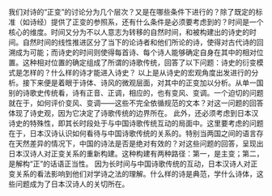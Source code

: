 我们对诗的“正变”的讨论分为几个层次？又是在哪些条件下进行的？除了既定的标准（如诗经）提供了正变的参照系，还有什么条件是必须要考虑到的？时间是一个核心的维度。时间又分为不以人意志为转移的自然时间，和被构建出的诗史的时间。自然时间的线性推进区分了当下的论诗者和他们所论的诗，使得对古代诗的回溯成为可能；而诗史的时间则使得每首诗、每个诗人能够确定自身在其中的相对位置。这种相对位置的确定组成了所谓的诗歌传统，回答了以下问题：诗史的衍变模式是怎样的？什么样的诗才能进入诗史？
以上是从诗史的宏观角度出发进行的分析。接下来便是着眼于诗体、诗风的微观层面，对其中的正变加以分析。从单一国别的诗歌史传统看，诗有正音、正调，相应的，也有变风、变调。一个迫切的问题就在于，如何评价变风、变调——这些不完全依循规范的文本？对这一问题的回答体现了诗史观，因为它决定了诗歌传统的边界所在。
此外，还必须考虑到日本汉诗史的特殊性，即其长时段处于与中国诗歌传统互动的局面中。这里要考虑的问题在于，日本汉诗认识如何看待与中国诗歌传统的关系的。特别当两国之间的语言存在天然差异的情况下，中国的诗法是否是绝对有效的？对这些问题的回答，呈现出日本汉诗人对正变关系的重新构建。这种构建有两种路径：第一，是主变；第二，是解构“正”的话语正当性。
因为长时间与中国诗歌传统的互动，日本汉诗人对正变关系的看法影响到他们对学诗之法的理解。什么样的诗是典范，学什么诗体，这些问题成为了日本汉诗人的关切所在。
